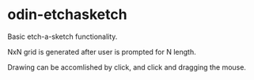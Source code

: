 # odin-etchasketch

Basic etch-a-sketch functionality.

NxN grid is generated after user is prompted for N length.

Drawing can be accomlished by click, and click and dragging the mouse.